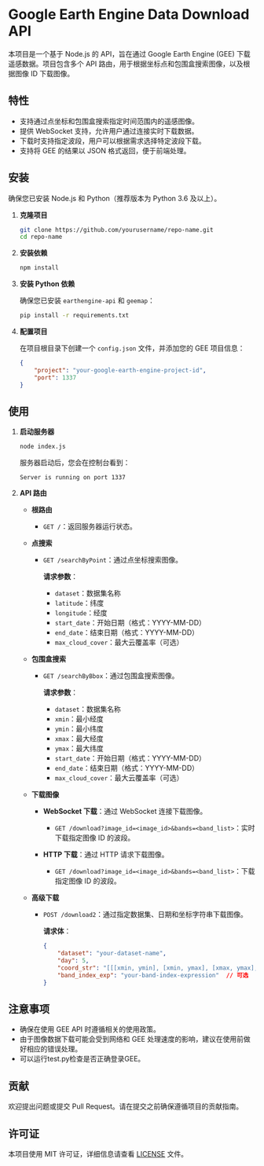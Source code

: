 # Google Earth Engine Data Download API

本项目是一个基于 Node.js 的 API，旨在通过 Google Earth Engine (GEE) 下载遥感数据。项目包含多个 API 路由，用于根据坐标点和包围盒搜索图像，以及根据图像 ID 下载图像。

## 特性

- 支持通过点坐标和包围盒搜索指定时间范围内的遥感图像。
- 提供 WebSocket 支持，允许用户通过连接实时下载数据。
- 下载时支持指定波段，用户可以根据需求选择特定波段下载。
- 支持将 GEE 的结果以 JSON 格式返回，便于前端处理。

## 安装

确保您已安装 Node.js 和 Python（推荐版本为 Python 3.6 及以上）。

1. **克隆项目**

   ```bash
   git clone https://github.com/yourusername/repo-name.git
   cd repo-name
   ```

2. **安装依赖**

   ```bash
   npm install
   ```

3. **安装 Python 依赖**

   确保您已安装 `earthengine-api` 和 `geemap`：

   ```bash
   pip install -r requirements.txt
   ```

4. **配置项目**

   在项目根目录下创建一个 `config.json` 文件，并添加您的 GEE 项目信息：

   ```json
   {
       "project": "your-google-earth-engine-project-id",
       "port": 1337
   }
   ```

## 使用

1. **启动服务器**

   ```bash
   node index.js
   ```

   服务器启动后，您会在控制台看到：

   ```
   Server is running on port 1337
   ```

2. **API 路由**

   - **根路由**

     - `GET /`：返回服务器运行状态。

   - **点搜索**

     - `GET /searchByPoint`：通过点坐标搜索图像。

       **请求参数**：

       - `dataset`：数据集名称
       - `latitude`：纬度
       - `longitude`：经度
       - `start_date`：开始日期（格式：YYYY-MM-DD）
       - `end_date`：结束日期（格式：YYYY-MM-DD）
       - `max_cloud_cover`：最大云覆盖率（可选）

   - **包围盒搜索**

     - `GET /searchByBbox`：通过包围盒搜索图像。

       **请求参数**：

       - `dataset`：数据集名称
       - `xmin`：最小经度
       - `ymin`：最小纬度
       - `xmax`：最大经度
       - `ymax`：最大纬度
       - `start_date`：开始日期（格式：YYYY-MM-DD）
       - `end_date`：结束日期（格式：YYYY-MM-DD）
       - `max_cloud_cover`：最大云覆盖率（可选）

   - **下载图像**

     - **WebSocket 下载**：通过 WebSocket 连接下载图像。

       - `GET /download?image_id=<image_id>&bands=<band_list>`：实时下载指定图像 ID 的波段。

     - **HTTP 下载**：通过 HTTP 请求下载图像。

       - `GET /download?image_id=<image_id>&bands=<band_list>`：下载指定图像 ID 的波段。

   - **高级下载**

     - `POST /download2`：通过指定数据集、日期和坐标字符串下载图像。

       **请求体**：

       ```json
       {
           "dataset": "your-dataset-name",
           "day": 5,
           "coord_str": "[[[xmin, ymin], [xmin, ymax], [xmax, ymax], [xmax, ymin], [xmin, ymin]]]",
           "band_index_exp": "your-band-index-expression"  // 可选
       }
       ```

## 注意事项

- 确保在使用 GEE API 时遵循相关的使用政策。
- 由于图像数据下载可能会受到网络和 GEE 处理速度的影响，建议在使用前做好相应的错误处理。
- 可以运行test.py检查是否正确登录GEE。

## 贡献

欢迎提出问题或提交 Pull Request。请在提交之前确保遵循项目的贡献指南。

## 许可证

本项目使用 MIT 许可证，详细信息请查看 [LICENSE](LICENSE) 文件。